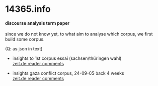 # 14365.info
#### discourse analysis term paper
since we do not know yet, to what aim to analyse which corpus, we first build some corpus.

(Q: as json in text)

- insights to 1st corpus essai (sachsen/thüringen wahl)   
[zeit.de reader comments](https://voyant-tools.org/?corpus=894dfdbe0ee39a3065309edc7c7fbf0c)    

- insights gaza conflict corpus, 24-09-05 back 4 weeks   
[zeit.de reader comments](https://voyant-tools.org/?corpus=e3d47e51618f70599ac74f2ade304d99&stopList=keywords-c0842123d3e76ab69597f2db9f5903ae)
